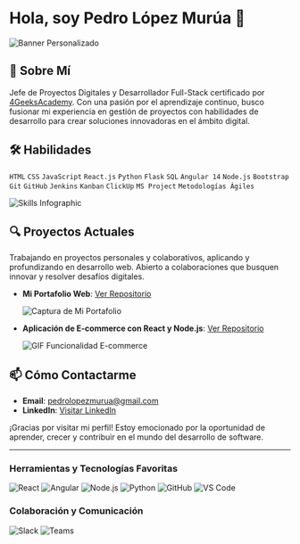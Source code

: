 

<!--
**pedrolopezmurua/pedrolopezmurua** is a ✨ _special_ ✨ repository because its `README.md` (this file) appears on your GitHub profile.

Here are some ideas to get you started:

- 🔭 I’m currently working on ...
- 🌱 I’m currently learning ...
- 👯 I’m looking to collaborate on ...
- 🤔 I’m looking for help with ...
- 💬 Ask me about ...
- 📫 How to reach me: ...
- 😄 Pronouns: ...
- ⚡ Fun fact: ...
crosoft.

-->


# Hola, soy Pedro López Murúa 👋

![Banner Personalizado](https://tu-sitio-web.com/banner-personalizado.jpg) <!-- Sustituye este enlace por el enlace real de tu imagen de banner -->

## 🚀 Sobre Mí
Jefe de Proyectos Digitales y Desarrollador Full-Stack certificado por [4GeeksAcademy](https://www.4geeksacademy.com/). Con una pasión por el aprendizaje continuo, busco fusionar mi experiencia en gestión de proyectos con habilidades de desarrollo para crear soluciones innovadoras en el ámbito digital.

## 🛠 Habilidades
`HTML` `CSS` `JavaScript` `React.js` `Python` `Flask` `SQL` `Angular 14` `Node.js` `Bootstrap` `Git` `GitHub` `Jenkins` `Kanban` `ClickUp` `MS Project` `Metodologías Ágiles`

![Skills Infographic](https://tu-sitio-web.com/infografia-habilidades.jpg) <!-- Sustituye este enlace por el enlace real de tu infografía de habilidades -->

## 🔍 Proyectos Actuales
Trabajando en proyectos personales y colaborativos, aplicando y profundizando en desarrollo web. Abierto a colaboraciones que busquen innovar y resolver desafíos digitales.

- **Mi Portafolio Web**: [Ver Repositorio](https://github.com/pedrolopezmurua/mi-portafolio)
  
  ![Captura de Mi Portafolio](https://tu-sitio-web.com/captura-portafolio.jpg)

- **Aplicación de E-commerce con React y Node.js**: [Ver Repositorio](https://github.com/pedrolopezmurua/e-commerce)
  
  ![GIF Funcionalidad E-commerce](https://tu-sitio-web.com/gif-ecommerce.gif)

## 📫 Cómo Contactarme
- **Email**: [pedrolopezmurua@gmail.com](mailto:pedrolopezmurua@gmail.com)
- **LinkedIn**: [Visitar LinkedIn](https://www.linkedin.com/in/pedrolopezmurua/)

¡Gracias por visitar mi perfil! Estoy emocionado por la oportunidad de aprender, crecer y contribuir en el mundo del desarrollo de software.

---

### Herramientas y Tecnologías Favoritas

![React](https://img.shields.io/badge/-React-61DAFB?style=for-the-badge&logo=react&logoColor=white)
![Angular](https://img.shields.io/badge/-Angular-DD0031?style=for-the-badge&logo=angular&logoColor=white)
![Node.js](https://img.shields.io/badge/-Node.js-339933?style=for-the-badge&logo=nodedotjs&logoColor=white)
![Python](https://img.shields.io/badge/-Python-3776AB?style=for-the-badge&logo=python&logoColor=white)
![GitHub](https://img.shields.io/badge/-GitHub-181717?style=for-the-badge&logo=github&logoColor=white)
![VS Code](https://img.shields.io/badge/-VS%20Code-007ACC?style=for-the-badge&logo=visualstudiocode&logoColor=white)

### Colaboración y Comunicación

![Slack](https://img.shields.io/badge/-Slack-4A154B?style=for-the-badge&logo=slack&logoColor=white)
![Teams](https://img.shields.io/badge/-Microsoft%20Teams-6264A7?style=for-the-badge&logo=microsoftteams&logoColor=white)
```

